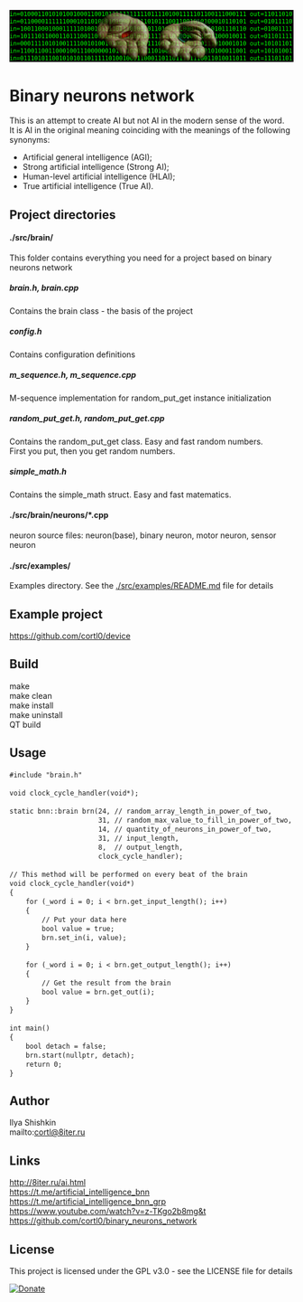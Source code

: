 ![](img.png)
# Binary neurons network
This is an attempt to create AI but not AI in the modern sense of the word.  
It is AI in the original meaning coinciding with the meanings of the following synonyms:  
- Artificial general intelligence (AGI);  
- Strong artificial intelligence (Strong AI);  
- Human-level artificial intelligence (HLAI);  
- True artificial intelligence (True AI).

## Project directories

#### ./src/brain/
This folder contains everything you need for a project based on binary neurons network

##### brain.h, brain.cpp
Contains the brain class - the basis of the project

##### config.h
Contains configuration definitions

##### m_sequence.h, m_sequence.cpp  
M-sequence implementation for random_put_get instance initialization

##### random_put_get.h, random_put_get.cpp  
Contains the random_put_get class. Easy and fast random numbers.  
First you put, then you get random numbers.

##### simple_math.h
Contains the simple_math struct. Easy and fast matematics.

#### ./src/brain/neurons/*.cpp
neuron source files: neuron(base), binary neuron, motor neuron, sensor neuron

#### ./src/examples/
Examples directory. See the [./src/examples/README.md](../master/src/examples/) file for details

## Example project
https://github.com/cortl0/device

## Build
make  
make clean  
make install  
make uninstall  
QT build

## Usage
```
#include "brain.h"

void clock_cycle_handler(void*);

static bnn::brain brn(24, // random_array_length_in_power_of_two,
                      31, // random_max_value_to_fill_in_power_of_two,
                      14, // quantity_of_neurons_in_power_of_two,
                      31, // input_length,
                      8,  // output_length,
                      clock_cycle_handler);

// This method will be performed on every beat of the brain
void clock_cycle_handler(void*)
{
    for (_word i = 0; i < brn.get_input_length(); i++)
    {
        // Put your data here
        bool value = true;
        brn.set_in(i, value);
    }

    for (_word i = 0; i < brn.get_output_length(); i++)
    {
        // Get the result from the brain
        bool value = brn.get_out(i);
    }
}

int main()
{
    bool detach = false;
    brn.start(nullptr, detach);
    return 0;
}
```

## Author
Ilya Shishkin  
mailto:cortl@8iter.ru

## Links
http://8iter.ru/ai.html  
https://t.me/artificial_intelligence_bnn  
https://t.me/artificial_intelligence_bnn_grp  
https://www.youtube.com/watch?v=z-TKgo2b8mg&t  
https://github.com/cortl0/binary_neurons_network

## License
This project is licensed under the GPL v3.0 - see the LICENSE file for details

[![Donate](https://img.shields.io/badge/Donate-PayPal-green.svg)](https://www.paypal.com/cgi-bin/webscr?cmd=_s-xclick&hosted_button_id=DPXPWAL9BQD8Q)
